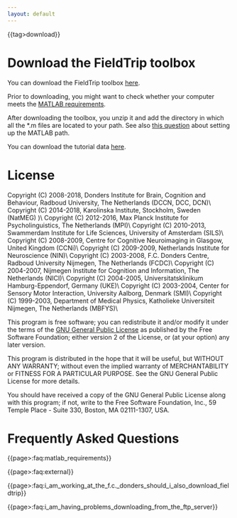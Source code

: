 ```yaml
---
layout: default
---
```


{{tag>download}}

# Download the FieldTrip toolbox

You can download the FieldTrip toolbox [here](http://www.fieldtriptoolbox.org/download.php).

Prior to downloading, you might want to check whether your computer meets the [MATLAB requirements](/faq/requirements).

After downloading the toolbox, you unzip it and add the directory in which all the *.m files are located to your path. See also [this question](/faq/should_i_add_fieldtrip_with_all_subdirectories_to_my_matlab_path) about setting up the MATLAB path.

You can download the tutorial data [here](ftp://ftp.fieldtriptoolbox.org/pub/fieldtrip/tutorial).

# License

Copyright (C) 2008-2018, Donders Institute for Brain, Cognition and Behaviour, Radboud University, The Netherlands (DCCN, DCC, DCN)\\
Copyright (C) 2014-2018, Karolinska Institute, Stockholm, Sweden (NatMEG) )\\
Copyright (C) 2012-2016, Max Planck Institute for Psycholinguistics, The Netherlands (MPI)\\
Copyright (C) 2010-2013, Swammerdam Institute for Life Sciences, University of Amsterdam (SILS)\\
Copyright (C) 2008-2009, Centre for Cognitive Neuroimaging in Glasgow, United Kingdom (CCNi)\\
Copyright (C) 2009-2009, Netherlands Institute for Neuroscience (NIN)\\
Copyright (C) 2003-2008, F.C. Donders Centre, Radboud University Nijmegen, The Netherlands (FCDC)\\
Copyright (C) 2004-2007, Nijmegen Institute for Cognition and Information, The Netherlands (NICI)\\
Copyright (C) 2004-2005, Universitatsklinikum Hamburg-Eppendorf, Germany (UKE)\\
Copyright (C) 2003-2004, Center for Sensory Motor Interaction, University Aalborg, Denmark (SMI)\\
Copyright (C) 1999-2003, Department of Medical Physics, Katholieke Universiteit Nijmegen, The Netherlands (MBFYS)\\

This program is free software; you can redistribute it and/or modify it under the terms of the [GNU General Public License](/copyrights) as published by the Free Software Foundation; either version 2 of the License, or (at your option) any later version.

This program is distributed in the hope that it will be useful, but WITHOUT ANY WARRANTY; without even the implied warranty of MERCHANTABILITY or FITNESS FOR A PARTICULAR PURPOSE. See the GNU General Public License for more details.

You should have received a copy of the GNU General Public License along with this program; if not, write to the Free Software Foundation, Inc., 59 Temple Place - Suite 330, Boston, MA 02111-1307, USA.
# Frequently Asked Questions

{{page>:faq:matlab_requirements}}

{{page>:faq:external}}

{{page>:faq:i_am_working_at_the_f.c._donders_should_i_also_download_fieldtrip}}

{{page>:faq:i_am_having_problems_downloading_from_the_ftp_server}}
